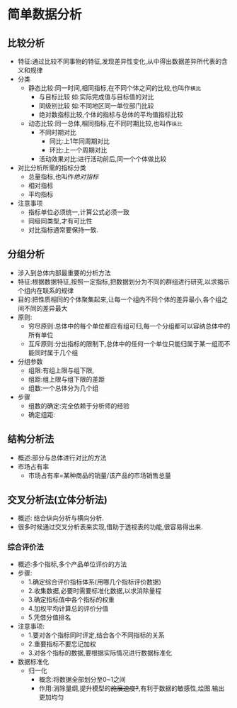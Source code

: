 # 简单数据分析

## 比较分析

- 特征:通过比较不同事物的特征,发现差异性变化,从中得出数据差异所代表的含义和规律
- 分类
  - 静态比较:同一时间,相同指标,在不同个体之间的比较,也叫作`横比`
    - 与目标比较  如:实际完成值与目标值的对比
    - 同级别比较  如:不同地区同一单位部门比较
    - 绝对数指标比较,个体的指标与总体的平均值指标比较
  - 动态比较:同一总体,相同指标,在不同时期比较,也叫作`纵比`
    - 不同时期对比
      - 同比:上1年同周期对比
      - 环比:上一个周期对比
    - 活动效果对比:进行活动前后,同一个个体做比较
- 对比分析所需的指标分类
  - 总量指标,也叫作*绝对指标*
  - 相对指标
  - 平均指标
- 注意事项
  - 指标单位必须统一,计算公式必须一致
  - 同级同类型,才有可比性
  - 对比指标通常要保持一致.

## 分组分析

- 涉入到总体内部最重要的分析方法
- 特征:根据数据特征,按照一定指标,把数据划分为不同的群组进行研究,以求揭示个组内在联系的规律
- 目的:把性质相同的个体聚集起来,让每一个组内不同个体的差异最小,各个组之间不同的差异最大
- 原则:
  - 穷尽原则:总体中的每个单位都应有组可归,每一个分组都可以容纳总体中的所有单位
  - 互斥原则:分出指标的限制下,总体中的任何一个单位只能归属于某一组而不能同时属于几个组
- 分组参数
  - 组限:有组上限与组下限,
  - 组距:组上限与组下限的差距
  - 组数:一个总体分为几个组
- 步骤
  - 组数的确定:完全依赖于分析师的经验
  - 确定组距:

## 结构分析法

- 概述:部分与总体进行对比的方法
- 市场占有率
  - 市场占有率=某种商品的销量/该产品的市场销售总量

## 交叉分析法(立体分析法)

- 概述: 结合纵向分析与横向分析.
- 很多时候通过交叉分析表来实现,借助于透视表的功能,很容易得出来.

### 综合评价法

- 概述:多个指标,多个产品单位评价的方法
- 步骤:
  - 1.确定综合评价指标体系(用哪几个指标评价数据)
  - 2.收集数据,必要时需要标准化数据,以求消除量程
  - 3.确定指标值中各个指标的权重
  - 4.加权平均计算总的评价分值
  - 5.凭借分值排名
- 注意事项:
  - 1.要对各个指标同时评定,结合各个不同指标的关系
  - 2.重要指标不要忘记加权
  - 3.对各个指标的数据,要根据实际情况进行数据标准化
- 数据标准化
  - 归一化
    - 概念:将数据全部划分至0~1之间
    - 作用:消除量纲,提升模型的~~施展速度?~~,有利于数据的敏感性,绘图.输出更加均匀